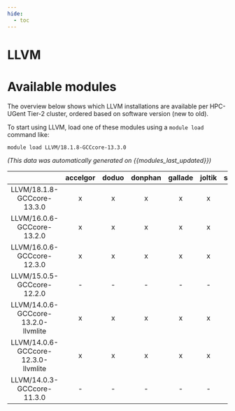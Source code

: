 ```yaml
---
hide:
  - toc
---
```


LLVM
====

# Available modules


The overview below shows which LLVM installations are available per HPC-UGent Tier-2 cluster, ordered based on software version (new to old).

To start using LLVM, load one of these modules using a `module load` command like:

```shell
module load LLVM/18.1.8-GCCcore-13.3.0
```

*(This data was automatically generated on {{modules_last_updated}})*  

| |accelgor|doduo|donphan|gallade|joltik|shinx|
| :---: | :---: | :---: | :---: | :---: | :---: | :---: |
|LLVM/18.1.8-GCCcore-13.3.0|x|x|x|x|x|x|
|LLVM/16.0.6-GCCcore-13.2.0|x|x|x|x|x|x|
|LLVM/16.0.6-GCCcore-12.3.0|x|x|x|x|x|x|
|LLVM/15.0.5-GCCcore-12.2.0|-|-|-|-|-|x|
|LLVM/14.0.6-GCCcore-13.2.0-llvmlite|x|x|x|x|x|x|
|LLVM/14.0.6-GCCcore-12.3.0-llvmlite|x|x|x|x|x|x|
|LLVM/14.0.3-GCCcore-11.3.0|-|-|-|-|-|x|
